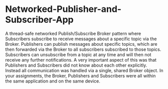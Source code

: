 # Networked-Publisher-and-Subscriber-App
A  thread-safe networked Publish/Subscribe Broker pattern where Subscribers
subscribe to receive messages about a specific topic via the Broker. Publishers can publish messages
about specific topics, which are then forwarded via the Broker to all subscribers subscribed to those
topics. Subscribers can unsubscribe from a topic at any time and will then not receive any further
notifications.
A very important aspect of this was that Publishers and Subscribers did not know about each other
explicitly. Instead all communication was handled via a single, shared Broker object. In your
assignments, the Broker, Publishers and Subscribers were all within the same application and on the
same device.
